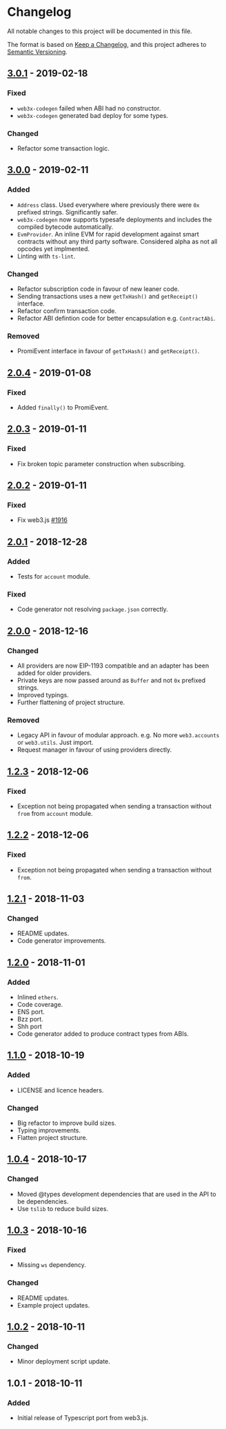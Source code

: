 # Changelog

All notable changes to this project will be documented in this file.

The format is based on [Keep a Changelog](https://keepachangelog.com/en/1.0.0/),
and this project adheres to [Semantic Versioning](https://semver.org/spec/v2.0.0.html).

## [3.0.1] - 2019-02-18

### Fixed

- `web3x-codegen` failed when ABI had no constructor.
- `web3x-codegen` generated bad deploy for some types.

### Changed

- Refactor some transaction logic.

## [3.0.0] - 2019-02-11

### Added

- `Address` class. Used everywhere where previously there were `0x` prefixed strings. Significantly safer.
- `web3x-codegen` now supports typesafe deployments and includes the compiled bytecode automatically.
- `EvmProvider`. An inline EVM for rapid development against smart contracts without any third party software. Considered alpha as not all opcodes yet implmented.
- Linting with `ts-lint`.

### Changed

- Refactor subscription code in favour of new leaner code.
- Sending transactions uses a new `getTxHash()` and `getReceipt()` interface.
- Refactor confirm transaction code.
- Refactor ABI defintion code for better encapsulation e.g. `ContractAbi`.

### Removed

- PromiEvent interface in favour of `getTxHash()` and `getReceipt()`.

## [2.0.4] - 2019-01-08

### Fixed

- Added `finally()` to PromiEvent.

## [2.0.3] - 2019-01-11

### Fixed

- Fix broken topic parameter construction when subscribing.

## [2.0.2] - 2019-01-11

### Fixed

- Fix web3.js [#1916](https://github.com/ethereum/web3.js/issues/1916)

## [2.0.1] - 2018-12-28

### Added

- Tests for `account` module.

### Fixed

- Code generator not resolving `package.json` correctly.

## [2.0.0] - 2018-12-16

### Changed

- All providers are now EIP-1193 compatible and an adapter has been added for older providers.
- Private keys are now passed around as `Buffer` and not `0x` prefixed strings.
- Improved typings.
- Further flattening of project structure.

### Removed

- Legacy API in favour of modular approach. e.g. No more `web3.accounts` or `web3.utils`. Just import.
- Request manager in favour of using providers directly.

## [1.2.3] - 2018-12-06

### Fixed

- Exception not being propagated when sending a transaction without `from` from `account` module.

## [1.2.2] - 2018-12-06

### Fixed

- Exception not being propagated when sending a transaction without `from`.

## [1.2.1] - 2018-11-03

### Changed

- README updates.
- Code generator improvements.

## [1.2.0] - 2018-11-01

### Added

- Inlined `ethers`.
- Code coverage.
- ENS port.
- Bzz port.
- Shh port
- Code generator added to produce contract types from ABIs.

## [1.1.0] - 2018-10-19

### Added

- LICENSE and licence headers.

### Changed

- Big refactor to improve build sizes.
- Typing improvements.
- Flatten project structure.

## [1.0.4] - 2018-10-17

### Changed

- Moved @types development dependencies that are used in the API to be dependencies.
- Use `tslib` to reduce build sizes.

## [1.0.3] - 2018-10-16

### Fixed

- Missing `ws` dependency.

### Changed

- README updates.
- Example project updates.

## [1.0.2] - 2018-10-11

### Changed

- Minor deployment script update.

## 1.0.1 - 2018-10-11

### Added

- Initial release of Typescript port from web3.js.

[3.0.1]: https://github.com/xf00f/web3x/compare/v3.0.0...v3.0.1
[3.0.0]: https://github.com/xf00f/web3x/compare/v2.0.4...v3.0.0
[2.0.4]: https://github.com/xf00f/web3x/compare/v2.0.3...v2.0.4
[2.0.3]: https://github.com/xf00f/web3x/compare/v2.0.2...v2.0.3
[2.0.2]: https://github.com/xf00f/web3x/compare/v2.0.1...v2.0.2
[2.0.1]: https://github.com/xf00f/web3x/compare/v2.0.0...v2.0.1
[2.0.0]: https://github.com/xf00f/web3x/compare/v1.2.3...v2.0.0
[1.2.3]: https://github.com/xf00f/web3x/compare/v1.2.2...v1.2.3
[1.2.2]: https://github.com/xf00f/web3x/compare/v1.2.1...v1.2.2
[1.2.1]: https://github.com/xf00f/web3x/compare/v1.2.0...v1.2.1
[1.2.0]: https://github.com/xf00f/web3x/compare/v1.1.0...v1.2.0
[1.1.0]: https://github.com/xf00f/web3x/compare/v1.0.4...v1.1.0
[1.0.4]: https://github.com/xf00f/web3x/compare/v1.0.3...v1.0.4
[1.0.3]: https://github.com/xf00f/web3x/compare/v1.0.2...v1.0.3
[1.0.2]: https://github.com/xf00f/web3x/compare/v1.0.1...v1.0.2
